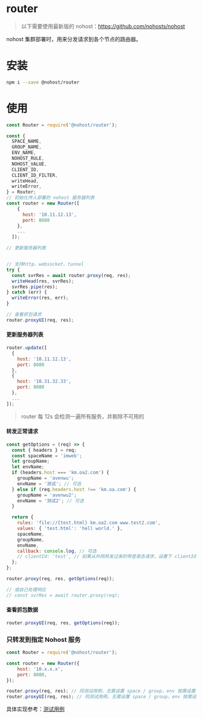 # router
> 以下需要使用最新版的 nohost：https://github.com/nohosts/nohost

nohost 集群部署时，用来分发请求到各个节点的路由器。

# 安装
``` sh
npm i --save @nohost/router
```

# 使用

``` js
const Router = require('@nohost/router');

const {
  SPACE_NAME,
  GROUP_NAME,
  ENV_NAME,
  NOHOST_RULE,
  NOHOST_VALUE,
  CLIENT_ID,
  CLIENT_ID_FILTER,
  writeHead,
  writeError,
} = Router;
// 初始化传人部署的 nohost 服务器列表
const router = new Router([
    {
      host: '10.11.12.13',
      port: 8080
    },
    ...
  ]);

// 更新服务器列表


// 支持http、websocket、tunnel
try {
  const svrRes = await router.proxy(req, res);
  writeHead(res, svrRes);
  svrRes.pipe(res);
} catch (err) {
  writeError(res, err);
}

// 查看抓包请求
router.proxyUI(req, res);
```

#### 更新服务器列表
``` js
router.update([
  {
    host: '10.11.12.13',
    port: 8080
  },
  {
    host: '10.31.32.33',
    port: 8080
  },
  ...
]);
```
> router 每 12s 会检测一遍所有服务，并剔除不可用的

#### 转发正常请求
``` js
const getOptions = (req) => {
  const { headers } = req;
  const spaceName = 'imweb';
  let groupName;
  let envName;
  if (headers.host === 'km.oa2.com') {
    groupName = 'avenwu';
    envName = '测试'; // 可选
  } else if (req.headers.host !== 'km.oa.com') {
    groupName = 'avenwu2';
    envName = '测试2'; // 可选
  }

  return {
    rules: 'file://{test.html} km.oa2.com www.test2.com',
    values: { 'test.html': 'hell world.' },
    spaceName,
    groupName,
    envName,
    callback: console.log, // 可选
    // clientId: 'test', // 如果从外网转发过来的带登录态请求，设置下 clientId 方便插件当前用户的请求抓包
  };
};

router.proxy(req, res, getOptions(req));

// 或自己处理响应
// const svrRes = await router.proxy(req);

```
#### 查看抓包数据
``` js
router.proxyUI(req, res, getOptions(req));
```

### 只转发到指定 Nohost 服务
``` js
const Router = require('@nohost/router');

const router = new Router({
    host: '10.x.x.x',
    port: 8080,
});

router.proxy(req, res); // 同测试用例，无需设置 space / group，env 按需设置
router.proxyUI(req, res); // 同测试用例，无需设置 space / group，env 按需设置
```

具体实现参考：[测试用例](./test/README.md)

